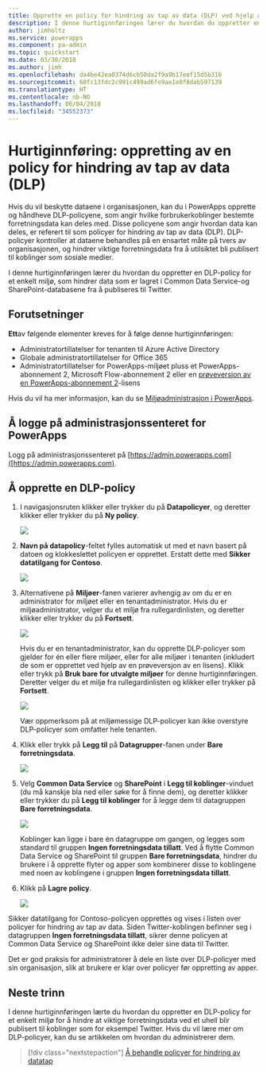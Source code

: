 ```yaml
---
title: Opprette en policy for hindring av tap av data (DLP) ved hjelp av en hurtiginnføring | Microsoft Docs
description: I denne hurtiginnføringen lærer du hvordan du oppretter en policy for hindring av tap av data (DLP) i PowerApps
author: jimholtz
ms.service: powerapps
ms.component: pa-admin
ms.topic: quickstart
ms.date: 03/30/2018
ms.author: jimh
ms.openlocfilehash: da4be42ea0374d6cb50da2f9a9b17eef15d5b316
ms.sourcegitcommit: 68fc13fdc2c991c499ad6fe9ae1e0f8dab597139
ms.translationtype: HT
ms.contentlocale: nb-NO
ms.lasthandoff: 06/04/2018
ms.locfileid: "34552373"
---
```

# <a name="quickstart-create-a-data-loss-prevention-dlp-policy"></a>Hurtiginnføring: oppretting av en policy for hindring av tap av data (DLP)
Hvis du vil beskytte dataene i organisasjonen, kan du i PowerApps opprette og håndheve DLP-policyene, som angir hvilke forbrukerkoblinger bestemte forretningsdata kan deles med. Disse policyene som angir hvordan data kan deles, er referert til som policyer for hindring av tap av data (DLP). DLP-policyer kontroller at dataene behandles på en ensartet måte på tvers av organisasjonen, og hindrer viktige forretningsdata fra å utilsiktet bli publisert til koblinger som sosiale medier.

I denne hurtiginnføringen lærer du hvordan du oppretter en DLP-policy for et enkelt miljø, som hindrer data som er lagret i Common Data Service-og SharePoint-databasene fra å publiseres til Twitter.

## <a name="prerequisites"></a>Forutsetninger
**Ett**av følgende elementer kreves for å følge denne hurtiginnføringen:
* Administratortillatelser for tenanten til Azure Active Directory
* Globale administratortillatelser for Office 365
* Administratortillatelser for PowerApps-miljøet pluss et PowerApps-abonnement 2, Microsoft Flow-abonnement 2 eller en [prøveversjon av en PowerApps-abonnement 2](https://web.powerapps.com/signup?redirect=marketing&email=)-lisens

Hvis du vil ha mer informasjon, kan du se [Miljøadministrasjon i PowerApps](environments-administration.md).

## <a name="sign-in-to-the-powerapps-admin-center"></a>Å logge på administrasjonssenteret for PowerApps
Logg på administrasjonssenteret på [https://admin.powerapps.com]([https://admin.powerapps.com).

## <a name="create-a-dlp-policy"></a>Å opprette en DLP-policy
1. I navigasjonsruten klikker eller trykker du på **Datapolicyer**, og deretter klikker eller trykker du på **Ny policy**.

    ![](./media/create-dlp-policy/new-data-policy.png)
2. **Navn på datapolicy**-feltet fylles automatisk ut med et navn basert på datoen og klokkeslettet policyen er opprettet. Erstatt dette med **Sikker datatilgang for Contoso**.

    ![](./media/create-dlp-policy/policy-name.png)
3. Alternativene på **Miljøer**-fanen varierer avhengig av om du er en administrator for miljøet eller en tenantadministrator. Hvis du er miljøadministrator, velger du et miljø fra rullegardinlisten, og deretter klikker eller trykker du på **Fortsett**.

    ![](./media/create-dlp-policy/select-environment.png)

    Hvis du er en tenantadministrator, kan du opprette DLP-policyer som gjelder for én eller flere miljøer, eller for alle miljøer i tenanten (inkludert de som er opprettet ved hjelp av en prøveversjon av en lisens). Klikk eller trykk på **Bruk bare for utvalgte miljøer** for denne hurtiginnføringen. Deretter velger du et miljø fra rullegardinlisten og klikker eller trykker på **Fortsett**.

    ![](./media/create-dlp-policy/select-environment-tenant.png)

    Vær oppmerksom på at miljømessige DLP-policyer kan ikke overstyre DLP-policyer som omfatter hele tenanten.
4. Klikk eller trykk på **Legg til** på **Datagrupper**-fanen under **Bare forretningsdata**.

    ![](./media/create-dlp-policy/data-groups.png)
5. Velg **Common Data Service** og **SharePoint** i **Legg til koblinger**-vinduet (du må kanskje bla ned eller søke for å finne dem), og deretter klikker eller trykker du på **Legg til koblinger** for å legge dem til datagruppen **Bare forretningsdata**.

    ![](./media/create-dlp-policy/add-connectors.png)

    Koblinger kan ligge i bare én datagruppe om gangen, og legges som standard til gruppen **Ingen forretningsdata tillatt**. Ved å flytte Common Data Service og SharePoint til gruppen **Bare forretningsdata**, hindrer du brukere i å opprette flyter og apper som kombinerer disse to koblingene med noen av koblingene i gruppen **Ingen forretningsdata tillatt**.

6. Klikk på **Lagre policy**.

    ![](./media/create-dlp-policy/save-policy.png)

Sikker datatilgang for Contoso-policyen opprettes og vises i listen over policyer for hindring av tap av data. Siden Twitter-koblingen befinner seg i datagruppen **Ingen forretningsdata tillatt**, sikrer denne policyen at Common Data Service og SharePoint ikke deler sine data til Twitter.

Det er god praksis for administratorer å dele en liste over DLP-policyer med sin organisasjon, slik at brukere er klar over policyer før oppretting av apper.

## <a name="next-steps"></a>Neste trinn
I denne hurtiginnføringen lærte du hvordan du oppretter en DLP-policy for et enkelt miljø for å hindre at viktige forretningsdata ved et uhell blir publisert til koblinger som for eksempel Twitter. Hvis du vil lære mer om DLP-policyer, kan du se artikkelen om hvordan du administrerer dem.

> [!div class="nextstepaction"]
> [Å behandle policyer for hindring av datatap](prevent-data-loss.md)
